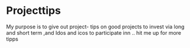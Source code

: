 # Projecttips
My purpose is to give out project- tips on good projects to invest via long and short term ,and Idos and icos to participate inn .. hit me up for more tipps 
